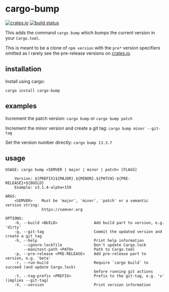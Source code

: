 # cargo-bump

[![crates.io](https://img.shields.io/crates/v/cargo-bump.svg)](https://crates.io/crates/cargo-bump)
[![build status](https://travis-ci.org/wraithan/cargo-bump.svg?branch=master)](https://travis-ci.org/wraithan/cargo-bump)

This adds the command `cargo bump` which bumps the current version in your
`Cargo.toml`.

This is meant to be a clone of `npm version` with the `pre*` version specifiers
omitted as I rarely see the pre-release versions on [crates.io](https://crates.io/).

## installation

Install using cargo:

`cargo install cargo-bump`

## examples

Increment the patch version: `cargo bump` or `cargo bump patch`

Increment the minor version and create a git tag: `cargo bump minor --git-tag`

Set the version number directly: `cargo bump 13.3.7`

## usage

```text
USAGE: cargo bump <SEMVER | major | minor | patch> [FLAGS]

    Version: ${PREFIX}${MAJOR}.${MINOR}.${PATCH}-${PRE-RELEASE}+${BUILD}
    Example: v3.1.4-alpha+159

ARGS:
    <SEMVER>    Must be 'major', 'minor', 'patch' or a semantic version string:
                https://semver.org

OPTIONS:
    -b, --build <BUILD>                Add build part to version, e.g. 'dirty'
    -g, --git-tag                      Commit the updated version and create a git tag
    -h, --help                         Print help information
        --ignore-lockfile              Don't update Cargo.lock
        --manitest-path <PATH>         Path to Cargo.toml
    -p, --pre-release <PRE-RELEASE>    Add pre-release part to version, e.g. 'beta'
    -r, --run-build                    Require `cargo build` to succeed (and update Cargo.lock)
                                       before running git actions
    -t, --tag-prefix <PREFIX>          Prefix to the git-tag, e.g. 'v' (implies --git-tag)
    -V, --version                      Print version information
```
